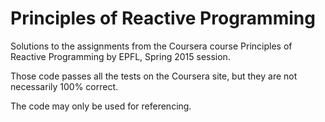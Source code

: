 # Principles of Reactive Programming 
Solutions to the assignments from the Coursera course Principles of Reactive Programming by EPFL, Spring 2015 session.

Those code passes all the tests on the Coursera site, but they are not necessarily 100% correct.

The code may only be used for referencing.
